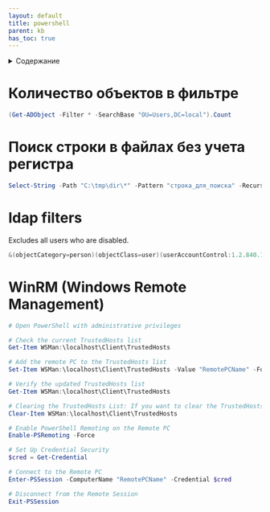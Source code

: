 ```yaml
---
layout: default
title: powershell
parent: kb
has_toc: true
---
```

<details close markdown="block">
  <summary>
    Содержание
  </summary>
  {: .text-delta }
1. TOC
{:toc}
</details>

# Количество объектов в фильтре
```powershell
(Get-ADObject -Filter * -SearchBase "OU=Users,DC=local").Count
```
# Поиск строки в файлах без учета регистра
```powershell
Select-String -Path "C:\tmp\dir\*" -Pattern "строка_для_поиска" -Recurse -CaseSensitive
```
# ldap filters
Excludes all users who are disabled.
```powershell
&(objectCategory=person)(objectClass=user)(userAccountControl:1.2.840.113556.1.4.803:=2)
```

# WinRM (Windows Remote Management)
```powershell
# Open PowerShell with administrative privileges

# Check the current TrustedHosts list
Get-Item WSMan:\localhost\Client\TrustedHosts

# Add the remote PC to the TrustedHosts list
Set-Item WSMan:\localhost\Client\TrustedHosts -Value "RemotePCName" -Force

# Verify the updated TrustedHosts list
Get-Item WSMan:\localhost\Client\TrustedHosts

# Clearing the TrustedHosts List: If you want to clear the TrustedHosts list, you can use:
Clear-Item WSMan:\localhost\Client\TrustedHosts

# Enable PowerShell Remoting on the Remote PC
Enable-PSRemoting -Force

# Set Up Credential Security
$cred = Get-Credential

# Connect to the Remote PC
Enter-PSSession -ComputerName "RemotePCName" -Credential $cred

# Disconnect from the Remote Session
Exit-PSSession


```
